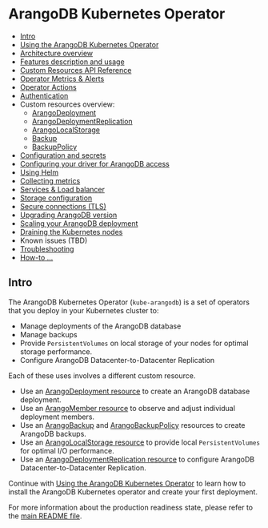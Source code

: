 # ArangoDB Kubernetes Operator

- [Intro](#intro)
- [Using the ArangoDB Kubernetes Operator](using-the-operator.md)
- [Architecture overview](design/README.md)
- [Features description and usage](features/README.md)
- [Custom Resources API Reference](api/README.md)
- [Operator Metrics & Alerts](generated/metrics/README.md)
- [Operator Actions](generated/actions.md)
- [Authentication](authentication.md)
- Custom resources overview:
  - [ArangoDeployment](deployment-resource-reference.md)
  - [ArangoDeploymentReplication](deployment-replication-resource-reference.md)
  - [ArangoLocalStorage](storage-resource.md)
  - [Backup](backup-resource.md)
  - [BackupPolicy](backuppolicy-resource.md)
- [Configuration and secrets](configuration-and-secrets.md)
- [Configuring your driver for ArangoDB access](driver-configuration.md)
- [Using Helm](helm.md)
- [Collecting metrics](metrics.md)
- [Services & Load balancer](services-and-load-balancer.md)
- [Storage configuration](storage.md)
- [Secure connections (TLS)](tls.md)
- [Upgrading ArangoDB version](upgrading.md)
- [Scaling your ArangoDB deployment](scaling.md)
- [Draining the Kubernetes nodes](draining-nodes.md)
- Known issues (TBD)
- [Troubleshooting](troubleshooting.md)
- [How-to ...](how-to/README.md)

## Intro

The ArangoDB Kubernetes Operator (`kube-arangodb`) is a set of operators
that you deploy in your Kubernetes cluster to:

- Manage deployments of the ArangoDB database
- Manage backups
- Provide `PersistentVolumes` on local storage of your nodes for optimal storage performance.
- Configure ArangoDB Datacenter-to-Datacenter Replication

Each of these uses involves a different custom resource.

- Use an [ArangoDeployment resource](deployment-resource-reference.md) to create an ArangoDB database deployment.
- Use an [ArangoMember resource](api/ArangoMember.V1.md) to observe and adjust individual deployment members.
- Use an [ArangoBackup](backup-resource.md) and [ArangoBackupPolicy](backuppolicy-resource.md) resources to create ArangoDB backups.
- Use an [ArangoLocalStorage resource](storage-resource.md) to provide local `PersistentVolumes` for optimal I/O performance.
- Use an [ArangoDeploymentReplication resource](deployment-replication-resource-reference.md) to configure ArangoDB Datacenter-to-Datacenter Replication.

Continue with [Using the ArangoDB Kubernetes Operator](using-the-operator.md)
to learn how to install the ArangoDB Kubernetes operator and create
your first deployment.

For more information about the production readiness state, please refer to the
[main README file](https://github.com/arangodb/kube-arangodb#production-readiness-state).
